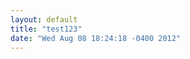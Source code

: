 ```yaml
---
layout: default
title: "test123"
date: "Wed Aug 08 18:24:18 -0400 2012"
---
```


<script src="https://gist.github.com/3078238.js?file=labels.scss"></script>
